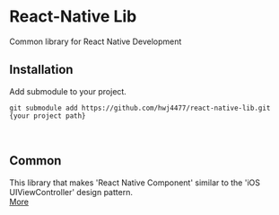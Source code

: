 # React-Native Lib
Common library for React Native Development

## Installation
Add submodule to your project.
````
git submodule add https://github.com/hwj4477/react-native-lib.git {your project path}
````
<br />

## Common
This library that makes 'React Native Component' similar to the 'iOS UIViewController' design pattern.<br />
[More](/common)
